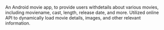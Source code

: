 An Android movie app, to provide users withdetails about various movies, including moviename, cast, length, release date, and more.
Utilized online API to dynamically load movie details, images, and other relevant information.
